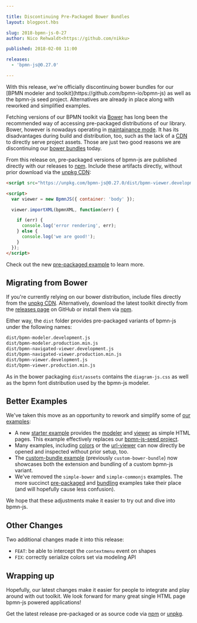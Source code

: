 ```yaml
---

title: Discontinuing Pre-Packaged Bower Bundles
layout: blogpost.hbs

slug: 2018-bpmn-js-0-27
author: Nico Rehwaldt<https://github.com/nikku>

published: 2018-02-08 11:00

releases:
  - 'bpmn-js@0.27.0'

---
```



<p class="introduction">
  With this release, we're officially discontinuing bower bundles for our [BPMN modeler and toolkit](https://github.com/bpmn-io/bpmn-js) as well as the bpmn-js seed project. Alternatives are already in place along with reworked and simplified examples.
</p>

<!-- continue -->

Fetching versions of our BPMN toolkit via [Bower](https://bower.io) has long been the recommended way of accessing pre-packaged distributions of our library. Bower, however is nowadays operating in [maintainance mode](https://bower.io/blog/2017/how-to-migrate-away-from-bower/). It has its disadvantages during build and distribution, too, such as the lack of a [CDN](https://en.wikipedia.org/wiki/Content_delivery_network) to directly serve project assets.
Those are just two good reasons we are discontinuing our [bower bundles](https://github.com/bpmn-io/bower-bpmn-js) today.

From this release on, pre-packaged versions of bpmn-js are published directly
with our releases to [npm](https://www.npmjs.com/package/bpmn-js).
Include these artifacts directly, without prior download via the [unpkg CDN](https://unpkg.com/):

```html
<script src="https://unpkg.com/bpmn-js@0.27.0/dist/bpmn-viewer.development.js"></script>

<script>
  var viewer = new BpmnJS({ container: 'body' });

  viewer.importXML(bpmnXML, function(err) {

    if (err) {
      console.log('error rendering', err);
    } else {
      console.log('we are good!');
    }
  });
</script>
```

Check out the new [pre-packaged example](https://github.com/bpmn-io/bpmn-js-examples/tree/main/pre-packaged) to learn more.


## Migrating from Bower

If you're currently relying on our bower distribution, include files directly from the [unpkg CDN](https://unpkg.com/bpmn-js@0.27.0/).
Alternatively, download the latest toolkit directly from the [releases page](https://github.com/bpmn-io/bpmn-js/releases) on GitHub or install them via [npm](https://www.npmjs.com/get-npm).


Either way, the `dist` folder provides pre-packaged variants of bpmn-js under the following names:

```html
dist/bpmn-modeler.development.js
dist/bpmn-modeler.production.min.js
dist/bpmn-navigated-viewer.development.js
dist/bpmn-navigated-viewer.production.min.js
dist/bpmn-viewer.development.js
dist/bpmn-viewer.production.min.js
```

As in the bower packaging `dist/assets` contains the `diagram-js.css` as well
as the bpmn font distribution used by the bpmn-js modeler.


## Better Examples

We've taken this move as an opportunity to rework and simplify some of [our examples](https://github.com/bpmn-io/bpmn-js-examples):

* A new [starter example](https://github.com/bpmn-io/bpmn-js-examples/tree/main/starter) provides the [modeler](https://cdn.statically.io/gh/bpmn-io/bpmn-js-examples/main/starter/modeler.html) and [viewer](https://cdn.statically.io/gh/bpmn-io/bpmn-js-examples/main/starter/viewer.html) as simple HTML pages.
  This example effectively replaces our [bpmn-js-seed project](https://github.com/bpmn-io/bpmn-js-seed).
* Many examples, including [colors](https://github.com/bpmn-io/bpmn-js-examples/tree/main/colors) or the [url-viewer](https://github.com/bpmn-io/bpmn-js-examples/tree/main/url-viewer) can now directly be opened and inspected without prior setup, too.
* The [custom-bundle example](https://github.com/bpmn-io/bpmn-js-examples/tree/main/custom-bundle) (previously `custom-bower-bundle`) now showcases both the extension and bundling of a custom bpmn-js variant.
* We've removed the `simple-bower` and `simple-commonjs` examples.
  The more succinct [pre-packaged](https://github.com/bpmn-io/bpmn-js-examples/tree/main/pre-packaged) and [bundling](https://github.com/bpmn-io/bpmn-js-examples/tree/main/bundling) examples take their place (and will hopefully cause less confusion).

We hope that these adjustments make it easier to try out and dive into bpmn-js.


## Other Changes

Two additional changes made it into this release:

* `FEAT`: be able to intercept the `contextmenu` event on shapes
* `FIX`: correctly serialize colors set via modeling API


## Wrapping up

Hopefully, our latest changes make it easier for people to integrate and play around with out toolkit. We look forward for many great single HTML page bpmn-js powered applications!

Get the latest release pre-packaged or as source code via [npm](https://www.npmjs.com/package/bpmn-js) or [unpkg](https://unpkg.com/bpmn-js/).